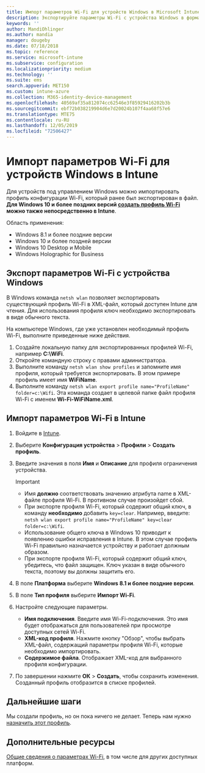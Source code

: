 ```yaml
---
title: Импорт параметров Wi-Fi для устройств Windows в Microsoft Intune в Azure | Документы Майкрософт
description: Экспортируйте параметры Wi-Fi с устройства Windows в формате XML с помощью netsh wlan. Затем импортируйте этот файл в Intune, чтобы создать профиль Wi-Fi для устройств под управлением Windows 8.1, Windows 10 и Windows Holographic for Business.
keywords: ''
author: MandiOhlinger
ms.author: mandia
manager: dougeby
ms.date: 07/18/2018
ms.topic: reference
ms.service: microsoft-intune
ms.subservice: configuration
ms.localizationpriority: medium
ms.technology: ''
ms.suite: ems
search.appverid: MET150
ms.custom: intune-azure
ms.collection: M365-identity-device-management
ms.openlocfilehash: 40569af35a812074cc62546e3f85929416202b3b
ms.sourcegitcommit: ebf72b038219904d6e7d20024b107f4aa68f57e6
ms.translationtype: MTE75
ms.contentlocale: ru-RU
ms.lasthandoff: 12/05/2019
ms.locfileid: "72506427"
---
```

# <a name="import-wi-fi-settings-for-windows-devices-in-intune"></a>Импорт параметров Wi-Fi для устройств Windows в Intune

Для устройств под управлением Windows можно импортировать профиль конфигурации Wi-Fi, который ранее был экспортирован в файл. **Для Windows 10 и более поздних версий [создать профиль Wi-Fi](wi-fi-settings-windows.md) можно также непосредственно в Intune**.

Область применения:  
- Windows 8.1 и более поздние версии
- Windows 10 и более поздней версии
- Windows 10 Desktop и Mobile
- Windows Holographic for Business

## <a name="export-wi-fi-settings-from-a-windows-device"></a>Экспорт параметров Wi-Fi с устройства Windows

В Windows команда `netsh wlan` позволяет экспортировать существующий профиль Wi-Fi в XML-файл, который доступен Intune для чтения. Для использования профиля ключ необходимо экспортировать в виде обычного текста.

На компьютере Windows, где уже установлен необходимый профиль Wi-Fi, выполните приведенные ниже действия.

1. Создайте локальную папку для экспортированных профилей Wi-Fi, например **С:\WiFi**.
2. Откройте командную строку с правами администратора.
3. Выполните команду `netsh wlan show profiles` и запомните имя профиля, который требуется экспортировать. В этом примере профиль имеет имя **WiFiName**.
4. Выполните команду `netsh wlan export profile name="ProfileName" folder=c:\Wifi`. Эта команда создает в целевой папке файл профиля Wi-Fi с именем **Wi-Fi-WiFiName.xml**.

## <a name="import-the-wi-fi-settings-into-intune"></a>Импорт параметров Wi-Fi в Intune

1. Войдите в [Intune](https://go.microsoft.com/fwlink/?linkid=2090973).
2. Выберите **Конфигурация устройства** > **Профили** > **Создать профиль**.
3. Введите значения в поля **Имя** и **Описание** для профиля ограничения устройства.

    > [!IMPORTANT]
    > - Имя **должно** соответствовать значению атрибута name в XML-файле профиля Wi-Fi. В противном случае произойдет сбой.
    > - При экспорте профиля Wi-Fi, который содержит общий ключ, в команду **необходимо** добавить `key=clear`. Например, введите: `netsh wlan export profile name="ProfileName" key=clear folder=c:\Wifi`.
    > - Использование общего ключа в Windows 10 приводит к появлению ошибки исправления в Intune. В этом случае профиль Wi-Fi правильно назначается устройству и работает должным образом.
    > - При экспорте профиля Wi-Fi, который содержит общий ключ, убедитесь, что файл защищен. Ключ указан в виде обычного текста, поэтому вы должны защитить его.

4. В поле **Платформа** выберите **Windows 8.1 и более поздние версии**.
5. В поле **Тип профиля** выберите **Импорт Wi-Fi**.
6. Настройте следующие параметры.
    - **Имя подключения**. Введите имя Wi-Fi-подключения. Это имя будет отображаться для пользователей при просмотре доступных сетей Wi-Fi.
    - **XML-код профиля**. Нажмите кнопку "Обзор", чтобы выбрать XML-файл, содержащий параметры профиля Wi-Fi, которые необходимо импортировать.
    - **Содержимое файла**. Отображает XML-код для выбранного профиля конфигурации.
7. По завершении нажмите **ОК** > **Создать**, чтобы сохранить изменения. Созданный профиль отобразится в списке профилей.

## <a name="next-steps"></a>Дальнейшие шаги

Мы создали профиль, но он пока ничего не делает. Теперь нам нужно [назначить этот профиль](device-profile-assign.md).

## <a name="more-resources"></a>Дополнительные ресурсы

[Общие сведения о параметрах Wi-Fi](wi-fi-settings-configure.md), в том числе для других доступных платформ.
